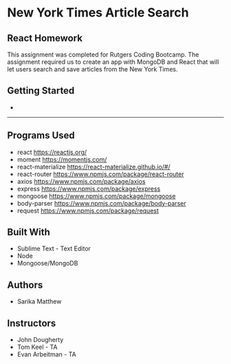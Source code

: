 # New York Times Article Search

## React Homework

This assignment was completed for Rutgers Coding Bootcamp. 
The assignment required us to create an app with MongoDB and React that will let users search and save articles from the New York Times.

## Getting Started
  * 
 
---
  
  
## Programs Used
- react https://reactjs.org/
- moment https://momentjs.com/
- react-materialize https://react-materialize.github.io/#/
- react-router https://www.npmjs.com/package/react-router
- axios https://www.npmjs.com/package/axios
- express https://www.npmjs.com/package/express
- mongoose https://www.npmjs.com/package/mongoose
- body-parser https://www.npmjs.com/package/body-parser
- request https://www.npmjs.com/package/request

## Built With
- Sublime Text - Text Editor
- Node
- Mongoose/MongoDB

## Authors
- Sarika Matthew

## Instructors
- John Dougherty
- Tom Keel - TA
- Evan Arbeitman - TA
